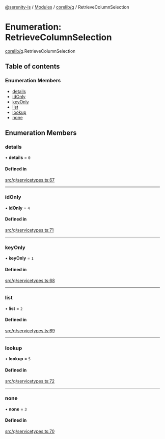 [@serenity-is](../README.md) / [Modules](../modules.md) / [corelib/q](../modules/corelib_q.md) / RetrieveColumnSelection

# Enumeration: RetrieveColumnSelection

[corelib/q](../modules/corelib_q.md).RetrieveColumnSelection

## Table of contents

### Enumeration Members

- [details](corelib_q.RetrieveColumnSelection.md#details)
- [idOnly](corelib_q.RetrieveColumnSelection.md#idonly)
- [keyOnly](corelib_q.RetrieveColumnSelection.md#keyonly)
- [list](corelib_q.RetrieveColumnSelection.md#list)
- [lookup](corelib_q.RetrieveColumnSelection.md#lookup)
- [none](corelib_q.RetrieveColumnSelection.md#none)

## Enumeration Members

### details

• **details** = ``0``

#### Defined in

[src/q/servicetypes.ts:67](https://github.com/serenity-is/serenity/blob/master/packages/corelib/src/q/servicetypes.ts#L67)

___

### idOnly

• **idOnly** = ``4``

#### Defined in

[src/q/servicetypes.ts:71](https://github.com/serenity-is/serenity/blob/master/packages/corelib/src/q/servicetypes.ts#L71)

___

### keyOnly

• **keyOnly** = ``1``

#### Defined in

[src/q/servicetypes.ts:68](https://github.com/serenity-is/serenity/blob/master/packages/corelib/src/q/servicetypes.ts#L68)

___

### list

• **list** = ``2``

#### Defined in

[src/q/servicetypes.ts:69](https://github.com/serenity-is/serenity/blob/master/packages/corelib/src/q/servicetypes.ts#L69)

___

### lookup

• **lookup** = ``5``

#### Defined in

[src/q/servicetypes.ts:72](https://github.com/serenity-is/serenity/blob/master/packages/corelib/src/q/servicetypes.ts#L72)

___

### none

• **none** = ``3``

#### Defined in

[src/q/servicetypes.ts:70](https://github.com/serenity-is/serenity/blob/master/packages/corelib/src/q/servicetypes.ts#L70)

